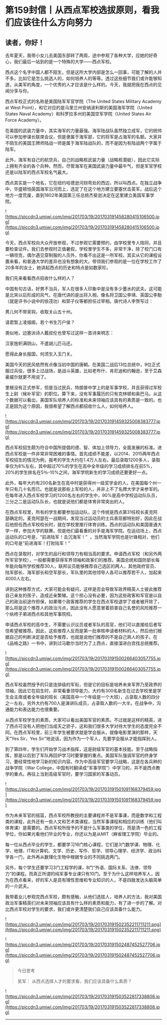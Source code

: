 # 第159封信丨从西点军校选拔原则，看我们应该往什么方向努力

## 读者，你好！

去年夏天，我带小女儿去美国东部转了两周，途中参观了各种大学，应她的好奇心，我们最后一站到的是一个特殊的大学——西点军校。

西点这个名字中国人都不陌生，但是这所大学内部是怎么一回事，可能了解的人并不多。比如它是怎么挑选人的，如何培养人的等等。透过这些细节我们或许能够知道，从美军的角度，一个优秀的人才应该是什么样的。今天，我就把我在西点的见闻分享与你。

西点军校正式的名称是美国陆军军官学院（The United States Military Academy at West Point），和它对应的是马里兰州安纳波利斯的美国海军学院（United States Naval Academy）和科罗拉多州的美国空军学院（United States Air Force Academy）。

在美国的武装力量中，其实海军的力量最强。海军陆战队虽然独立成军，它的统帅可以参加参谋长联席会议，但是隶属于海军部，它的将军是占海军的名额。大家并不陌生的美国王牌师陆战一师是属于海军陆战队的，而不是因为有陆战两个字属于陆军。

此外，海军有自己的航空兵，自己的战略核武装力量（战略核潜艇），因此它实际上拥有齐全的各个兵种。然而，尽管海军在美国武装力量中最牛气，但是军官学校还是以陆军的西点军校名气最大。

西点其实是一个地名，它在纽约哈德逊河拐弯处的西边，所以叫西点。在独立战争中，华盛顿怕英国海军沿河而上，选定了在这个地方建立要塞伏击英军。战后这个地方一度荒废，直到1802年美国第三任总统杰斐逊决定在这里建立美国军事学院。

![https://piccdn3.umiwi.com/img/201703/19/201703191458280415106500.jpg](https://piccdn3.umiwi.com/img/201703/19/201703191458280415106500.jpg)

今天，西点军校向大众开放参观，不过参观它需要预约，由学校里专人陪同，并且要检查证件。我们去参观时正值暑假，学校里学生不多，非常干净，除了校门口有一辆坦克，偶尔遇见穿制服的人员外，你看不出这是一所军校。其实从它的课程设置来看，和普通大学的差异也没有想象的大。带领我们参观的是一位在学校工作了20多年的女士，她讲起西点的历史和特点是如数家珍。

我们先来看看西点招收什么样的人？

中国有句古话，好男不当兵，军人在很多人印象中是没有多少墨水的武夫。这可能是北宋以后形成的风气，在唐代讲的是出将入相，像名将卫国公李靖、英国公李勣（就是评书小说中的徐茂功）和郭子仪等都担任过宰相。唐代诗人李贺写过：

男儿何不带吴钩，收取关山五十州。

请君暂上凌烟阁，若个书生万户侯？

类似地，边塞派诗人戴叔伦也曾写过这样一首诗来明志：

汉家旌帜满阴山，不遣胡儿匹马还。

愿得此身长报国，何须生入玉门关。

美国今天的民风依然有点像当初中国的唐朝。在美国二战后13位总统中，9位正式服过兵役，很多上过战场，是战斗英雄，比如老布什、肯尼迪和约翰逊，至于艾森豪威尔就更不用说了。

里根没有正式参军，但是当过民兵，特朗普中学上的是军事学校，并且获得过军校生上尉（候补军官）的职位。算下来，没有军事履历的只有克林顿和奥巴马。从这个数据可以看出，美国军队培养人的标准和未来领袖应该具有的素质是一致的。也正是因为这个原因，我很希望了解西点都招收什么人，如何培养人。

![https://piccdn3.umiwi.com/img/201703/19/201703191459325008383777.jpg](https://piccdn3.umiwi.com/img/201703/19/201703191459325008383777.jpg)

西点军校招生颇为符合中国所提倡的德、智、体加上领导力，全面发展的标准。进西点军校是一件非常非常困难的事情。首先成绩不能差，以2014、2015两年西点军校招生的情况为例，报考的学生大约在1.4万人左右，最后录取1200多人，录取率仅为8%左右，其中超过70%的学生在高中全年级的学习成绩排名在前5%，20%的学生排名在5％-10%之间，海军学院新生的学习成绩还要更好一点。

此外，每年大约有200名新生在高中时是获得州一级奖学金的人，在美国每个州一年只有几十名而已。也就是说那些上军校的人，并非上不了名牌大学才来参军的。在每年进入西点军校学习的1200名左右的学生中，90%是高中学校运动队队员，三分之二是运动队队长，也就是说他们都是体育非常突出的人。

在西点军校里，所有的学生都要参加运动队，这个传统是西点第31任校长麦克阿瑟确定的。麦克阿瑟在一战期间，发现当过运动员的士兵表现都特别好，因此在战后他担任西点军校校长时，就在学校里推行体育训练。西点的运动队和美国普通大学一样，参加大学的联赛，但是他们最看重的对手是海军学院。在运动场上，西点运动队的口号是，“前进陆军！击沉海军！”  ，当然海军学院也是针锋相对，他们的口号是“前进海军！打败陆军！”

西点在录取时，对学生的品行和领导力有相当高的要求。申请西点军校（和另外两所军官学校），一般都需要获得军界领袖和政客们的推荐。美国总统和国防部长每年能向每所学校推荐30人，联邦议员能够推荐自己选区的两人，其他政府官员、陆军部长、海军部长和空军部长，军队里的其他领导人各可以推荐若干人，加起来4000人左右。

讲到这种推荐方式，大家可能会有疑问，这样是否会导致军政界精英人士彼此推荐自己亲友的孩子，造成近亲繁殖。这个担心没有必要，因为这些政客和军官是以自己的政治前途作担保，如果哪个政客推荐的学生在西点军校退学了或者被开除了，那么将是这个推荐人的政治污点，因此没有人愿意冒着损害自己名誉的风险推荐一个纨绔子弟进西点和其他军事院校。

申请西点军校的高中生，不需要认识议员或者军队的高官，他们可以直接给后者写信希望被推荐。因此，这些推荐人反而是第一批审核申请者材料的人，然后他们根据自己的判断决定是否给予推荐，也就是说他们推荐的不是自己熟人的孩子。在《品格之路》一书中，讲到过马歇尔当时为了上西点，直接溜进白宫找总统推荐。

![https://piccdn3.umiwi.com/img/201703/19/201703191500266403057755.jpg](https://piccdn3.umiwi.com/img/201703/19/201703191500266403057755.jpg)

西点军校虽然授予的只是连排级的军衔，但是它的目标是培养未来军界乃至政界的领袖，因此它在招生时，非常看重领导能力，大约有300名新生在过去学校里是学生会主席或者全年级的班长（美国高中一个年级是一个大班），占录取人数的四分之一左右，另外大约有700人是演讲队成员，占录取人数的一大半。在战争中，沟通能力和表达能力也很重要。

从西点军校学生的素质，大家可以看出美国军官的素质。不过就是这样的精英，进了西点可没有人把他们当成天之骄子，这和我们很多大学对待大学生的态度完全不同。在西点军校里，前三年学生被要求就是学会服从，就像电影里演的那样，天天“Yes Sir，Yes Sir”地说话，因为作为一个军人，先要学会服从才能指挥别人。

到了第四年，学生们开始学习战术指挥，这是尉级军官的基本技能。至于战略指挥，那是以后到了军队再回炉学习时要掌握的重点。美国军队强调军官的终身学习，要经常性地学习新的知识内容。作为中高级军官要学习战略，这是在各兵种的战争学院（War College，中国有时翻译成“军事学院”）中学习的，并不是西点教学的重点。再往上当到高级军官时，要学习国家的军事动员。

![https://piccdn3.umiwi.com/img/201703/19/201703191501091168379459.jpg](https://piccdn3.umiwi.com/img/201703/19/201703191501091168379459.jpg)

作为未来军官的摇篮，西点军校所教授的主要课程并不是军事课，而是数学和工程类的课程，此外还有一些人文和艺术类课程，当然军事课程和相应的训练（他们叫体育课）是需要的。西点军校所授予的不是什么军事类的学位，而是清一色的工程学位，你如果光看他们毕业的专业，你还以为是从MIT（麻省理工学院）毕业的。

每一位从西点毕业的学生，都要学习16门核心课程，它们是3门数学课、物理、化学、地理、IT和计算机、文学、历史、写作、哲学、领导心理学、经济学、政治科学各一门，此外再从数理化生物中根据专业的不同挑选两门。

另外，每个学生还要学习3门工程学的课，8门“外语、国际关系、法律、领导力”的课程。而真正所谓的纯军事专业课只有10门。至于为什么这样培养军人，因为在西点看来，好的军人是具有理性思维和专业知识的人，不是四肢发达头脑简单的一介武夫。

我带着女儿参观完西点军校，颇有感触，从他们选拔人，培养人的方法，我对美国政治军事精英们对未来领袖应该具有什么样的素质和能力，有了进一步的了解。对比西点军校对学生的要求，我们或许更清楚我们自己应该具备什么能力。

![https://piccdn3.umiwi.com/img/201703/19/201703191502352211711211.png](https://piccdn3.umiwi.com/img/201703/19/201703191502352211711211.png)

![https://piccdn3.umiwi.com/img/201703/19/201703191502487452527706.jpg](https://piccdn3.umiwi.com/img/201703/19/201703191502487452527706.jpg)

> 今日思考
> 
> 吴军： 从西点选择人才的要求看，我们应该具备什么素质？

![https://piccdn3.umiwi.com/img/201703/19/201703191503522817338808.jpg](https://piccdn3.umiwi.com/img/201703/19/201703191503522817338808.jpg)

---

